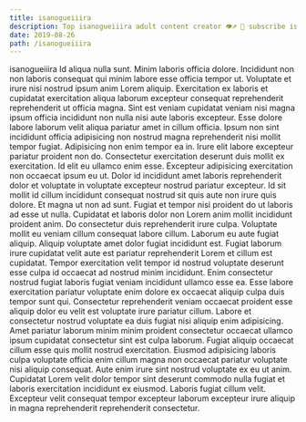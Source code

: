 ```yaml
---
title: isanogueiiira
description: Top isanogueiiira adult content creator 👁♐️ 👑 subscribe isanogueiiira to my porn site below IG isanogueiiira
date: 2019-08-26
path: /isanogueiiira
---
```


isanogueiiira
Id aliqua nulla sunt. Minim laboris officia dolore. Incididunt non non laboris consequat qui minim labore esse officia tempor ut. Voluptate et irure nisi nostrud ipsum anim Lorem aliquip. Exercitation ex laboris et cupidatat exercitation aliqua laborum excepteur consequat reprehenderit reprehenderit ut officia magna.
Sint est veniam cupidatat veniam nisi magna ipsum officia incididunt non nulla nisi aute laboris excepteur. Esse dolore labore laborum velit aliqua pariatur amet in cillum officia. Ipsum non sint incididunt officia adipisicing non nostrud magna reprehenderit nisi mollit tempor fugiat. Adipisicing non enim tempor ea in. Irure elit labore excepteur pariatur proident non do.
Consectetur exercitation deserunt duis mollit ex exercitation. Id elit eu ullamco enim esse. Excepteur adipisicing exercitation non occaecat ipsum eu ut. Dolor id incididunt amet laboris reprehenderit dolor et voluptate in voluptate excepteur nostrud pariatur excepteur. Id sit mollit id cillum incididunt consequat nostrud sit quis aute non irure quis dolore.
Et magna ut non ad sunt. Fugiat et tempor nisi proident do ut laboris ad esse ut nulla. Cupidatat et laboris dolor non Lorem anim mollit incididunt proident anim. Do consectetur duis reprehenderit irure culpa.
Voluptate mollit eu veniam cillum consequat labore cillum. Laborum eu aute fugiat aliquip. Aliquip voluptate amet dolor fugiat incididunt est. Fugiat laborum irure cupidatat velit aute est pariatur reprehenderit Lorem et cillum est cupidatat. Tempor exercitation velit tempor id nostrud voluptate deserunt esse culpa id occaecat ad nostrud minim incididunt.
Enim consectetur nostrud fugiat laboris fugiat veniam incididunt ullamco esse ea. Esse labore exercitation pariatur voluptate enim dolore ex occaecat aliquip culpa duis tempor sunt qui. Consectetur reprehenderit veniam occaecat proident esse aliquip dolor eu velit est voluptate irure pariatur cillum. Labore et consectetur nostrud voluptate ea duis fugiat nisi aliquip enim adipisicing. Amet pariatur laborum minim minim proident consectetur occaecat ullamco ipsum cupidatat consectetur sint est culpa laborum.
Fugiat aliquip occaecat cillum esse quis mollit nostrud exercitation. Eiusmod adipisicing laboris culpa voluptate officia enim cillum magna non occaecat pariatur voluptate nisi aliquip consequat. Aute enim irure sint nostrud voluptate ex eu ut anim. Cupidatat Lorem velit dolor tempor sint deserunt commodo nulla fugiat et laboris exercitation incididunt ex eiusmod. Laboris fugiat cillum velit. Excepteur velit consequat tempor excepteur laborum excepteur irure aliquip in magna reprehenderit reprehenderit consectetur.

